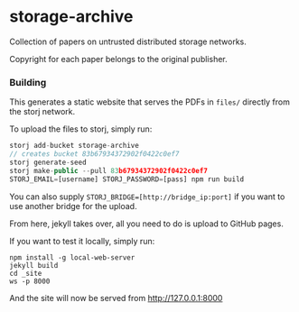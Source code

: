 # storage-archive
Collection of papers on untrusted distributed storage networks.

Copyright for each paper belongs to the original publisher.

### Building

This generates a static website that serves the PDFs in `files/` directly from the storj network.

To upload the files to storj, simply run:

```js
storj add-bucket storage-archive
// creates bucket 83b67934372902f0422c0ef7
storj generate-seed
storj make-public --pull 83b67934372902f0422c0ef7
STORJ_EMAIL=[username] STORJ_PASSWORD=[pass] npm run build
```

You can also supply `STORJ_BRIDGE=[http://bridge_ip:port]` if you want to use another bridge for the upload.

From here, jekyll takes over, all you need to do is upload to GitHub pages.

If you want to test it locally, simply run:

```
npm install -g local-web-server
jekyll build
cd _site
ws -p 8000
```

And the site will now be served from http://127.0.0.1:8000
